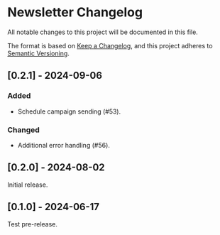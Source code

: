 # Newsletter Changelog

All notable changes to this project will be documented in this file.

The format is based on [Keep a Changelog](https://keepachangelog.com/en/1.1.0/),
and this project adheres to [Semantic Versioning](https://semver.org/spec/v2.0.0.html).

## [0.2.1] - 2024-09-06

### Added

- Schedule campaign sending (#53).

### Changed

- Additional error handling (#56).

## [0.2.0] - 2024-08-02

Initial release.

## [0.1.0] - 2024-06-17

Test pre-release.

<!-- TEMPLATE - keep below to copy for new releases -->
<!--


## [x.y.z] - YYYY-MM-DD

### Added

- ...

### Changed

- ...

### Removed

- ...

-->
